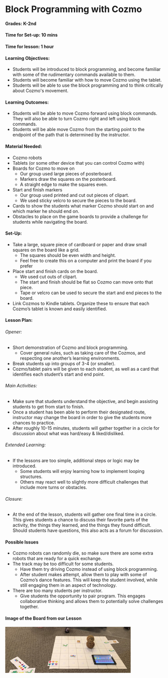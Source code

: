 # Block Programming with Cozmo
#### Grades: K-2nd
#### Time for Set-up: 10 mins
#### Time for lesson: 1 hour
#### Learning Objectives: 
  * Students will be introduced to block programming, and become familiar with some of the rudimentary commands available to them.
  * Students will become familiar with how to move Cozmo using the tablet.
  * Students will be able to use the block programming and to think critically about Cozmo's movement.
#### Learning Outcomes: 
  * Students will be able to move Cozmo forward using block commands. They will also be able to turn Cozmo right and left using block commands. 
  * Students will be able move Cozmo from the starting point to the endpoint of the path that is determined by the instructor. 
#### Material Needed:
  * Cozmo robots
  * Tablets (or some other device that you can control Cozmo with)
  * Boards for Cozmo to move on
    * Our group used large pieces of posterboard.
    * Markers draw the squares on the posterboard.
    * A straight edge to make the squares even.
  * Start and finish markers
    * Our group used printed and cut out pieces of clipart.
    * We used sticky velcro to secure the pieces to the board.
  * Cards to show the students what marker Cozmo should start on and which marker he should end on.
  * Obstacles to place on the game boards to provide a challenge for students while navigating the board.
#### Set-Up:
  * Take a large, square piece of cardboard or paper and draw small squares on the board like a grid.
    * The squares should be even width and height.
    * Feel free to create this on a computer and print the board if you prefer
  * Place start and finish cards on the board. 
    * We used cut outs of clipart.
    * The start and finish should be flat so Cozmo can move onto that piece.
    * Tape or velcro can be used to secure the start and end pieces to the board.
  * Link Cozmos to Kindle tablets. Organize these to ensure that each Cozmo’s tablet is known and easily identified.
#### Lesson Plan:
###### Opener:
  * Short demonstration of Cozmo and block programming.
    * Cover general rules, such as taking care of the Cozmos, and respecting one another’s learning environments.
  * Break students up into groups of 3-4 (or smaller). 
  * Cozmo/tablet pairs will be given to each student, as well as a card that identifies each student’s start and end point. 
###### Main Activities:
  * Make sure that students understand the objective, and begin assisting students to get from start to finish. 
  * Once a student has been able to perform their designated route, instructor may change the board in order to give the students more chances to practice.
  * After roughly 10-15 minutes, students will gather together in a circle for discussion about what was hard/easy & liked/disliked.
###### Extended Learning:
  * If the lessons are too simple, additional steps or logic may be introduced. 
      * Some students will enjoy learning how to implement looping structures. 
      * Others may react well to slightly more difficult challenges that include more turns or obstacles. 
###### Closure:
  * At the end of the lesson, students will gather one final time in a circle. This gives students a chance to discuss their favorite parts of the activity, the things they learned, and the things they found difficult. Should students have questions, this also acts as a forum for discussion.
#### Possible Issues
  * Cozmo robots can randomly die, so make sure there are some extra robots that are ready for a quick exchange.
  * The track may be too difficult for some students.
    * Have them try driving Cozmo instead of using block programming.
    * After student makes attempt, allow them to play with some of Cozmo’s dance features. This will keep the student involved, while still engaging them in an aspect of technology.
  * There are too many students per instructor.
    * Give students the opportunity to pair program. This engages collaborative thinking and allows them to potentially solve challenges together.
#### Image of the Board from our Lesson
<img src="images/Board.jpg" width="400">
